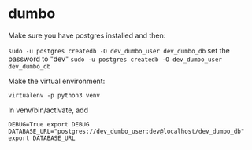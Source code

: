 # dumbo

Make sure you have postgres installed and then:

`sudo -u postgres createdb -O dev_dumbo_user dev_dumbo_db` set the password to "dev"
`sudo -u postgres createdb -O dev_dumbo_user dev_dumbo_db`

Make the virtual environment:

`virtualenv -p python3 venv`

In venv/bin/activate, add

`
DEBUG=True
export DEBUG
DATABASE_URL="postgres://dev_dumbo_user:dev@localhost/dev_dumbo_db"
export DATABASE_URL
`

	


